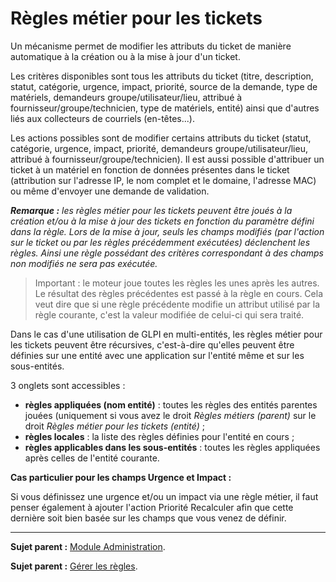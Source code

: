 Règles métier pour les tickets
==============================

Un mécanisme permet de modifier les attributs du ticket de manière automatique à la création ou à la mise à jour d'un ticket.


Les critères disponibles sont tous les attributs du ticket (titre, description, statut, catégorie, urgence, impact, priorité, source de la demande, type de matériels, demandeurs groupe/utilisateur/lieu, attribué à fournisseur/groupe/technicien, type de matériels, entité) ainsi que d'autres liés aux collecteurs de courriels (en-têtes...).

Les actions possibles sont de modifier certains attributs du ticket (statut, catégorie, urgence, impact, priorité, demandeurs groupe/utilisateur/lieu, attribué à fournisseur/groupe/technicien). Il
est aussi possible d'attribuer un ticket à un matériel en fonction de données présentes dans le ticket (attribution sur l'adresse IP, le nom complet et le domaine, l'adresse MAC) ou même d'envoyer une demande de validation.

***Remarque :** les règles métier pour les tickets peuvent être joués à la création et/ou à la mise à jour des tickets en fonction du paramètre défini dans la règle. Lors de la mise à jour, seuls les champs modifiés (par l'action sur le ticket ou par les règles précédemment exécutées) déclenchent les règles. Ainsi une règle possédant des critères correspondant à des champs non modifiés ne sera pas exécutée.*

>Important : le moteur joue toutes les règles les unes après les autres. 
>Le résultat des règles précédentes est passé à la règle en cours. Cela veut dire que si une règle précédente modifie un attribut utilisé par la règle courante, c'est la valeur modifiée de celui-ci qui sera traité.

Dans le cas d'une utilisation de GLPI en multi-entités, les règles métier pour les tickets peuvent être récursives, c'est-à-dire qu'elles peuvent être définies sur une entité avec une application sur l'entité même et sur les sous-entités. 

3 onglets sont accessibles :

- **règles appliquées (nom entité)** : toutes les règles des entités parentes jouées (uniquement si vous avez le droit *Règles métiers (parent)* sur le droit *Règles métier pour les tickets (entité)* ;
- **règles locales** : la liste des règles définies pour l'entité en cours ;
- **règles applicables dans les sous-entités** : toutes les règles appliquées après celles de
l'entité courante.

**Cas particulier pour les champs Urgence et Impact :**

Si vous définissez une urgence et/ou un impact via une règle métier, il faut penser également à ajouter l'action Priorité Recalculer afin que cette dernière soit bien basée sur les champs que vous venez de définir.

---------
**Sujet parent :** [Module Administration](index.php?fr/07_Module_Administration/01_Module_Administration.md "Le module Administration permet d'administrer les utilisateurs, groupes, entités, profils, règles et dictionnaires et offre des outils de maintenance de l'application").

**Sujet parent :** [Gérer les règles](index.php?fr/07_Module_Administration/05_Règles/01_Gérer_les_règles.md "Gérer les règles").
